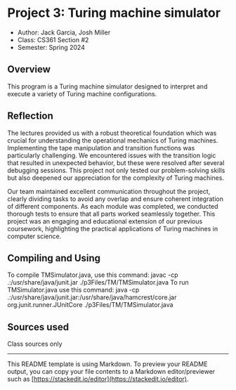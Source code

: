 # Project 3: Turing machine simulator

* Author: Jack Garcia, Josh Miller
* Class: CS361 Section #2
* Semester: Spring 2024

## Overview

This program is a Turing machine simulator designed to interpret and execute a variety of Turing machine configurations.

## Reflection

The lectures provided us with a robust theoretical foundation which was crucial for understanding the operational 
mechanics of Turing machines. Implementing the tape manipulation and transition functions was particularly challenging. 
We encountered issues with the transition logic that resulted in unexpected behavior, but these were resolved after 
several debugging sessions. This project not only tested our problem-solving skills but also deepened our appreciation 
for the complexity of Turing machines.

Our team maintained excellent communication throughout the project, clearly dividing tasks to avoid any overlap and 
ensure coherent integration of different components. As each module was completed, we conducted thorough tests to ensure 
that all parts worked seamlessly together. This project was an engaging and educational extension of our previous 
coursework, highlighting the practical applications of Turing machines in computer science.

## Compiling and Using

To compile TMSimulator.java, use this command: javac -cp .:/usr/share/java/junit.jar ./p3Files/TM/TMSimulator.java
To run TMSimulator.java use this command: java -cp .:/usr/share/java/junit.jar:/usr/share/java/hamcrest/core.jar org.junit.runner.JUnitCore ./p3Files/TM/TMSimulator.java

## Sources used

Class sources only

----------
This README template is using Markdown. To preview your README output,
you can copy your file contents to a Markdown editor/previewer such
as [https://stackedit.io/editor](https://stackedit.io/editor).
